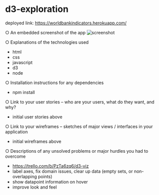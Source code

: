 # d3-exploration

deployed link: https://worldbankindicators.herokuapp.com/

○ An embedded screenshot of the app
![screenshot](http://i.imgur.com/HihrzyX.png)

○ Explanations of the technologies used
- html
- css
- javascript
- d3
- node

○ Installation instructions for any dependencies
- npm install

○ Link to your user stories – who are your users, what do they want, and why?
- initial user stories above

○ Link to your wireframes – sketches of major views / interfaces in your application
- initial wireframes above

○ Descriptions of any unsolved problems or major hurdles you had to overcome
- https://trello.com/b/PzTa6zq6/d3-viz
- label axes, fix domain issues, clear up data (empty sets, or non-overlapping points)
- show datapoint information on hover
- improve look and feel

